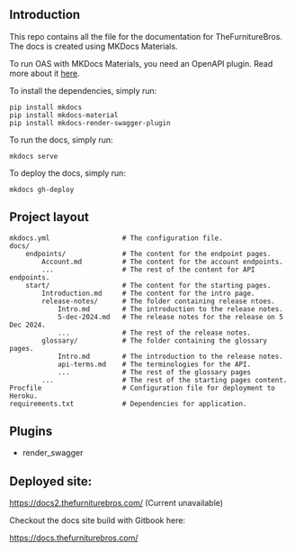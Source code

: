 ## Introduction

This repo contains all the file for the documentation for TheFurnitureBros. The docs is created using MKDocs Materials.

To run OAS with MKDocs Materials, you need an OpenAPI plugin. Read more about it [here](https://github.com/bharel/mkdocs-render-swagger-plugin/).


To install the dependencies, simply run:

```
pip install mkdocs
pip install mkdocs-material
pip install mkdocs-render-swagger-plugin
```

To run the docs, simply run:

```
mkdocs serve
```

To deploy the docs, simply run:

```
mkdocs gh-deploy
```

## Project layout

    mkdocs.yml                  # The configuration file.
    docs/
        endpoints/              # The content for the endpoint pages.
            Account.md          # The content for the account endpoints.
            ...                 # The rest of the content for API endpoints.
        start/                  # The content for the starting pages.
            Introduction.md     # The content for the intro page.
            release-notes/      # The folder containing release ntoes.
                Intro.md        # The introduction to the release notes.
                5-dec-2024.md   # The release notes for the release on 5 Dec 2024.
                ...             # The rest of the release notes.
            glossary/           # The folder containing the glossary pages.
                Intro.md        # The introduction to the release notes.
                api-terms.md    # The terminologies for the API.
                ...             # The rest of the glossary pages
            ...                 # The rest of the starting pages content.
    Procfile                    # Configuration file for deployment to Heroku.
    requirements.txt            # Dependencies for application.

## Plugins

- render_swagger

## Deployed site:

https://docs2.thefurniturebros.com/ (Current unavailable)

Checkout the docs site build with Gitbook here:

https://docs.thefurniturebros.com/
